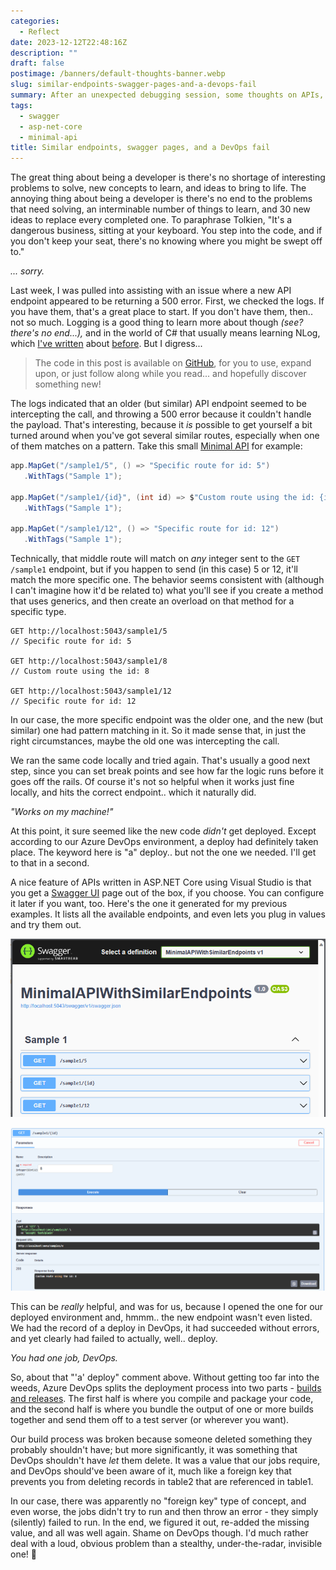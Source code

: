 ```yaml
---
categories:
  - Reflect
date: 2023-12-12T22:48:16Z
description: ""
draft: false
postimage: /banners/default-thoughts-banner.webp
slug: similar-endpoints-swagger-pages-and-a-devops-fail
summary: After an unexpected debugging session, some thoughts on APIs, similar endpoints, swagger, and an ugly DevOps fail.
tags:
  - swagger
  - asp-net-core
  - minimal-api
title: Similar endpoints, swagger pages, and a DevOps fail
---
```

The great thing about being a developer is there's no shortage of interesting problems to solve, new concepts to learn, and ideas to bring to life. The annoying thing about being a developer is there's no end to the problems that need solving, an interminable number of things to learn, and 30 new ideas to replace every completed one. To paraphrase Tolkien, "It's a dangerous business, sitting at your keyboard. You step into the code, and if you don't keep your seat, there's no knowing where you might be swept off to."

_... sorry._

Last week, I was pulled into assisting with an issue where a new API endpoint appeared to be returning a 500 error. First, we checked the logs. If you have them, that's a great place to start. If you don't have them, then.. not so much. Logging is a good thing to learn more about though _(see? there's no end...),_ and in the world of C# that usually means learning NLog, which [I've written](https://grantwinney.com/log-errors-in-winforms-with-nlog/) about [before](https://grantwinney.com/how-to-log-messages-to-multiple-targets-with-nlog/). But I digress...

> The code in this post is available on [GitHub](https://github.com/grantwinney/BlogCodeSamples/tree/master/Frameworks/AspNetCore/MinimalAPIWithSimilarEndpoints), for you to use, expand upon, or just follow along while you read... and hopefully discover something new!

The logs indicated that an older (but similar) API endpoint seemed to be intercepting the call, and throwing a 500 error because it couldn't handle the payload. That's interesting, because it _is_ possible to get yourself a bit turned around when you've got several similar routes, especially when one of them matches on a pattern. Take this small [Minimal API](https://learn.microsoft.com/en-us/aspnet/core/fundamentals/minimal-apis/overview) for example:

```csharp
app.MapGet("/sample1/5", () => "Specific route for id: 5")
   .WithTags("Sample 1");

app.MapGet("/sample1/{id}", (int id) => $"Custom route using the id: {id}")
   .WithTags("Sample 1");

app.MapGet("/sample1/12", () => "Specific route for id: 12")
   .WithTags("Sample 1");
```

Technically, that middle route will match on _any_ integer sent to the `GET /sample1` endpoint, but if you happen to send (in this case) 5 or 12, it'll match the more specific one. The behavior seems consistent with (although I can't imagine how it'd be related to) what you'll see if you create a method that uses generics, and then create an overload on that method for a specific type.

```none
GET http://localhost:5043/sample1/5
// Specific route for id: 5

GET http://localhost:5043/sample1/8
// Custom route using the id: 8

GET http://localhost:5043/sample1/12
// Specific route for id: 12
```

In our case, the more specific endpoint was the older one, and the new (but similar) one had pattern matching in it. So it made sense that, in just the right circumstances, maybe the old one was intercepting the call.

We ran the same code locally and tried again. That's usually a good next step, since you can set break points and see how far the logic runs before it goes off the rails. Of course it's not so helpful when it works just fine locally, and hits the correct endpoint.. which it naturally did.

_"Works on my machine!"_

At this point, it sure seemed like the new code _didn't_ get deployed. Except according to our Azure DevOps environment, a deploy had definitely taken place. The keyword here is "a" deploy.. but not the one we needed. I'll get to that in a second.

A nice feature of APIs written in ASP.NET Core using Visual Studio is that you get a [Swagger UI](https://swagger.io/tools/swagger-ui/) page out of the box, if you choose. You can configure it later if you want, too. Here's the one it generated for my previous examples. It lists all the available endpoints, and even lets you plug in values and try them out.

![](content/posts/reflections/similar-endpoints-swagger-pages-and-a-devops-fail/image-7.png)

![](content/posts/reflections/similar-endpoints-swagger-pages-and-a-devops-fail/image-8.png)

This can be _really_ helpful, and was for us, because I opened the one for our deployed environment and, hmmm.. the new endpoint wasn't even listed. We had the record of a deploy in DevOps, it had succeeded without errors, and yet clearly had failed to actually, well.. deploy.

_You had one job, DevOps._

So, about that "'a' deploy" comment above. Without getting too far into the weeds, Azure DevOps splits the deployment process into two parts - [builds and releases](https://blog.bitsrc.io/separating-build-and-release-pipelines-for-effective-devops-2b0ad5b74af1). The first half is where you compile and package your code, and the second half is where you bundle the output of one or more builds together and send them off to a test server (or wherever you want).

Our build process was broken because someone deleted something they probably shouldn't have; but more significantly, it was something that DevOps shouldn't have _let_ them delete. It was a value that our jobs require, and DevOps should've been aware of it, much like a foreign key that prevents you from deleting records in table2 that are referenced in table1.

In our case, there was apparently no "foreign key" type of concept, and even worse, the jobs didn't try to run and then throw an error - they simply (silently) failed to run. In the end, we figured it out, re-added the missing value, and all was well again. Shame on DevOps though. I'd much rather deal with a loud, obvious problem than a stealthy, under-the-radar, invisible one! 🤬

